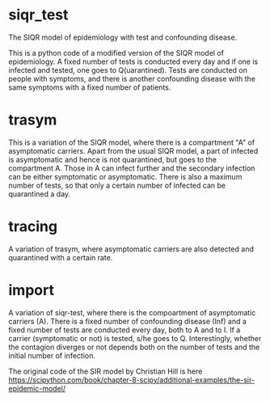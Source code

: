 # siqr_test
The SIQR model of epidemiology with test and confounding disease.

This is a python code of a modified version of the SIQR model of epidemiology. A fixed number of tests is conducted every day and if one is infected and tested, one goes to Q(uarantined). Tests are conducted on people with symptoms, and there is another confounding disease with the same symptoms with a fixed number of patients.

# trasym
This is a variation of the SIQR model, where there is a compartment "A" of asymptomatic carriers. Apart from the usual SIQR model, a part of infected is asymptomatic and hence is not quarantined, but goes to the compartment A. Those in A can infect further and the secondary infection can be either symptomatic or asymptomatic. There is also a maximum number of tests, so that only a certain number of infected can be quarantined a day.

# tracing
A variation of trasym, where asymptomatic carriers are also detected and quarantined with a certain rate.

# import
A variation of siqr-test, where there is the compoartment of asymptomatic carriers (A). There is a fixed number of confounding disease (Inf) and a fixed number of tests are conducted every day, both to A and to I. If a carrier (symptomatic or not) is tested, s/he goes to Q.
Interestingly, whether the contagion diverges or not depends both on the number of tests and the initial number of infection.


The original code of the SIR model by Christian Hill is here
https://scipython.com/book/chapter-8-scipy/additional-examples/the-sir-epidemic-model/
